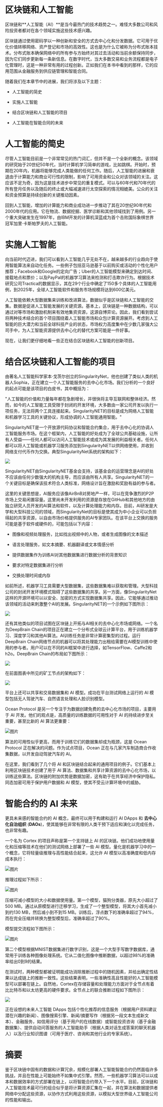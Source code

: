 # 区块链和人工智能

区块链和**人工智能（AI）**是当今最热门的技术趋势之一。难怪大多数公司和风险投资者都对在各个领域实施这些技术感兴趣。

区块链通过使用密码学以一种创新和安全的方式去中心化和分发数据。它可用于优化价值转移网络、资产登记和市场的高效性。这也是为什么它被称为分布式账本技术。分布式账本确保网络中的所有参与方始终对其过去活动和当前余额保持同步，因为它们同步更新每一条新信息。在数字时代，当大多数交易和业务流程都是电子化管理时，这是一种非常有用的过程创新。正如我们在本书中看到的那样，它的应用范围从金融服务到供应链管理和智能合同。

随着我们在本章节中的进展，我们将涉及以下主题：

+   人工智能的简史

+   实施人工智能

+   结合区块链和人工智能的项目

+   人工智能在智能合同的未来

# 人工智能的简史

尽管人工智能目前是一个非常常见的热门词汇，但并不是一个全新的概念。该领域的研究始于20世纪50年代，当时计算机学习简单的游戏，比如跳棋。开始时，预期在20年内，机器将能够完成人类能做的任何工作。随后，人工智能的进展和衰退由于计算能力和商业可行性的限制，影响了可用资金和公众对该领域的关注。这应该不足为奇，因为这是技术进步中常见的重复模式。可以与60年代和70年代的所有登月任务以及随后的终止或大幅减速进行太空探索的情况相媲美。公众的关注和资金预算是持续创新的关键推动因素。

回到人工智能，增加的计算能力和商业成功进一步推动了其在20世纪90年代和2000年代的应用。它在物流、数据挖掘、医学诊断和其他领域找到了用例。另一个重大突破发生在1997年，由IBM开发的计算机深蓝成为首个击败国际象棋世界冠军加里·卡斯帕罗夫的人工智能。

# 实施人工智能

向当前时代迈进，我们可以看到人工智能几乎无处不在，越来越多的行业趋向于使用智能算法来自动化任务。一些例子包括亚马逊基于以前购买或活动的个性化用户推荐；Facebook和Google的定向广告；Uber的人工智能模型来确定到达时间、接载地点和票价；以及PayPal的机器学习算法来检测和打击欺诈行为。根据技术研究公司Tractica的数据显示，其在29个行业中确定了150多个具体的人工智能用例，到2025年，全球人工智能软件和服务市场规模将达到600亿美元。

人工智能依赖大型数据集来训练和改进算法，数据似乎是区块链和人工智能的交集。数据是促进人工智能发展的关键资源。基本上，区块链是一种数据结构，可以通过对等市场和激励机制来有效地集资资源，这源自博弈论。因此，我们看到尝试将两种技术结合的首个项目围绕着人工智能市场和众包计算资源展开。考虑到人工智能的巨大潜力和当前全球科技产业的状态，市场权力高度集中在少数几家强大公司手中，为人工智能资源提供去中心化的替代方案可能是一件好事。

现在，让我们更仔细地看一些正在结合区块链和人工智能的创新项目。

# 结合区块链和人工智能的项目

由著名人工智能科学家本·戈茨尔创立的SingularityNet，他也创建了类似人类的机器人Sophia，正在建立一个人工智能服务的去中心化市场。我们分析的一个良好的起点可能是该项目的白皮书，其中概括为：

"人工智能的价值和力量每年都在急剧增长，并很快将主导互联网和整体经济。然而，如今的人工智能工具受限于封闭的开发环境，大多数由一家公司开发以执行一项任务，无法将两个工具连接起来。SingularityNET的目标是成为网络人工智能和机器学习工具的关键协议，形成协调的人工智能通用智能。"

SingularityNET是一个开放源代码协议和智能合约集合，用于去中心化的协调人工智能服务市场。在这个框架内，人工智能的好处成为了全球公共基础设施，让所有人受益——任何人都可以访问人工智能技术或成为其发展的利益相关者。任何人都可以将人工智能或机器学习服务添加到SingularityNET以供网络使用，并收到网络支付代币作为交换。典型SingularityNet系统的架构如下：

![](img/3685e95f-56b5-4952-bcf9-97a07c557b53.png)

SingularityNET由SingularityNET基金会支持，该基金会的运营理念是AI的好处不应该由任何少数强大的机构主导，而应该由所有人共享。SingularityNET的一个关键目标是确保该技术符合人类标准，网络设计旨在激励和奖励有益的参与者。

这里的关键思想是，AI服务应该像AirBnB对房地产一样，可以在竞争激烈的P2P市场上交易闲置容量。这里尚未开发利用的资源是存放在GitHub和其他地方的由独立研究人员开发的AI算法和软件，以及计算处理能力和内存。目前，AI研发是大学和大型科技公司的领域，而SingularityNet的目标是使其成为中小企业可以负担得起的共享资源，以自由市场价格提供服务的AI专家团队。在该平台上交换的服务可能是基于软件或硬件的，可能包括以下内容：

+   图像和视频处理服务，比如找出视频中的人物，或者生成图像的文本描述

+   语言处理服务，如文本摘要、机器翻译或文本情感分析

+   提供数据集作为训练AI对其他数据集进行数据分析的背景知识

+   要求对特定数据集进行分析

+   交换处理时间或内存

如前所述，机器学习工具需要大型数据集，这些数据集难以获取和管理。大型科技公司的封闭开发环境模式阻碍了这些数据集的共享。另一方面，像SingularityNet这样的开源环境可以以安全、加密的方式实现数据集共享。因此，它能够通过推动该领域的活动来刺激整个AI的发展。SingularityNET的一个示例如下图所示：

![](img/f65e0359-bb5f-4177-b7cc-84c8d2795508.png)

还有其他类似的项目试图在区块链上开拓与AI相关的去中心化市场或网络。一个名为DeepBrain Chain的项目正在建立一个分布式全球云计算平台，用于训练机器学习、深度学习和其他AI算法。AI训练任务是非常计算密集型的过程。运行DeepBrain Chain网络节点的机器可以将其处理能力出租给需要在AI模型训练中使用的参与者。用户可以在不同的AI框架中进行选择，如TensorFlow、Caffe2和h2o。DeepBrain Chain的布局如下图所示：

![](img/fc2e5815-98bd-4b78-a95b-f93907c6cb4b.png)

在前面图表中所见的矿工节点的架构如下：

![](img/0231a598-2872-4542-901a-41df8b7e90fe.png)

平台上还可以共享和交易数据集和 AI 模型。成功在平台测试网络上运行的 AI 模型包括无人驾驶汽车、自然语言处理和人脸识别模型。

Ocean Protocol 是另一个专注于为数据创建免费的去中心化市场的项目，主要用于 AI 开发。他们的观点是，高质量的训练数据的可用性对于 AI 的持续进步至关重要，甚至比新的 AI 算法更重要：

![图片](img/ff7c0b48-ac69-4989-a4df-8a18dc0ecf96.png)

算法的可用性似乎更高，而用于训练它们的数据集却成为瓶颈，这是 Ocean Protocol 正在解决的问题。作为试点项目，Ocean 正在与几家汽车制造商合作收集数据，以开发自动驾驶汽车的 AI。

在这里，我们看到了几个将 AI 和区块链结合起来的通用项目的例子。它们基本上利用区块链技术创建了用于 AI 算法、数据集和共享计算资源的去中心化市场，以训练这些算法。区块链的附加优势是数据加密，这有助于在共享经济中保护隐私。同态加密可用于保护用户数据和 AI 模型，使其不受云计算环境中的威胁。

# 智能合约的 AI 未来

更具未来感的智能合约的 AI 概念，最终可以用于构建和运行 AI DApps 和 **去中心化自治组织** (**DAOs**)，使其能够在非常有限的人类干预下适应和演化以完成任务，也非常有趣。

一个名为 Cortex 的项目声称是第一个支持链上 AI 的区块链。他们成功地使用量化和压缩等技术在他们的测试网络上部署了一些 AI 模型。量化是机器学习中的一个概念，它将轻量级推理与高性能结合起来，这允许 AI 模型以高准确度和低内存成本执行：

![图片](img/f0c42a83-e8b6-43b6-83d4-91ab61ce7d50.png)

推理过程如下所示：

![图片](img/c4cda166-fe07-49ad-8df1-ae3ac9512377.png)

压缩可减小模型的大小和数据使用量。第一个模型，猫狗分类器，原先大小超过了500 MB。通过从原模型进行迁移学习，生成了一个整型模型，将其大小首先减小到约130 MB，然后减小到不到15 MB。训练后，浮点数下的准确率超过了94%，而在完全压缩并转换为整型模型后，准确率超过了90%。

模型提交流程如下图所示：

![图片](img/20240fe1-d2bb-4f4b-9c48-f2360c2149a3.png)

第二个模型根据MNIST数据集进行数字识别，这是一个大型手写数字数据库，通常用于训练各种图像处理系统。它从二值化图像中推断数据，以超过98%的准确率给出0到9的结果。

在测试时，两种模型都被证明能成功消除推断过程中的随机因素，并给出确定性结果以达成链上的推断一致性。这些结果表明，一些准确性高且性能好的人工智能模型可以部署在链上。自然地，Cortex在存储容量和处理能力方面对于全节点有着比比特币和以太坊更高的硬件要求。全节点上的联合推断过程如下图所示：

![](img/59687d69-0a4b-4ad9-bf68-343313276474.png)

正在设想的未来人工智能 DApps 包括个性化推荐的信息服务（根据用户资料建议潜在兴趣的新闻）、图像搜索引擎、新闻/摘要写作（根据另一段文本生成新文本）、金融服务，如信用评分（基于用户的在线数据）或智能投资咨询（基于金融数据集）、提供自动问答服务的人工智能助手（根据人类对话生成答案的聊天机器人）以及行业知识图谱（可用于医疗、咨询和其他行业的专家系统）。

# 摘要

鉴于区块链中固有的数据和计算冗余，规模化部署人工智能智能合约仍然面临许多挑战，并且在性能上可能始终不如集中式引擎。然而，一些机器学习算法可以以成本和数据效率的方式部署在链上，以将智能合约带入下一个水平。目前，区块链和人工智能技术最可行的组合似乎是将计算资源汇集在一起，并在算法和数据提供者网络中分配这些资源，以协作方式利用这些资源，以模拟大型世界级人工智能公司的性能和输出。
